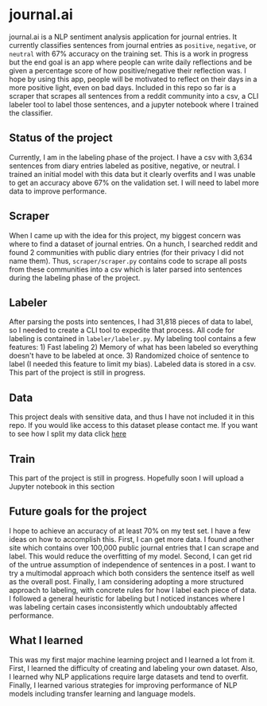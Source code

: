 # journal.ai
journal.ai is a NLP sentiment analysis application for journal entries. It currently classifies sentences from journal entries as `positive`, `negative`, or `neutral` with 67% accuracy on the training set. This is a work in progress but the end goal is an app where people can write daily reflections and be given a percentage score of how positive/negative their reflection was. I hope by using this app, people will be motivated to reflect on their days in a more positive light, even on bad days. Included in this repo so far is a scraper that scrapes all sentences from a reddit community into a csv, a CLI labeler tool to label those sentences, and a jupyter notebook where I trained the classifier.

## Status of the project
Currently, I am in the labeling phase of the project. I have a csv with 3,634 sentences from diary entries labeled as positive, negative, or neutral. I trained an initial model with this data but it clearly overfits and I was unable to get an accuracy above 67% on the validation set. I will need to label more data to improve performance.

## Scraper
When I came up with the idea for this project, my biggest concern was where to find a dataset of journal entries. On a hunch, I searched reddit and found 2 communities with public diary entries (for their privacy I did not name them). Thus, `scraper/scraper.py` contains code to scrape all posts from these communities into a csv which is later parsed into sentences during the labeling phase of the project.

## Labeler
After parsing the posts into sentences, I had 31,818 pieces of data to label, so I needed to create a CLI tool to expedite that process. All code for labeling is contained in `labeler/labeler.py`. My labeling tool contains a few features: 1) Fast labeling 2) Memory of what has been labeled so everything doesn't have to be labeled at once. 3) Randomized choice of sentence to label (I needed this feature to limit my bias). Labeled data is stored in a csv. This part of the project is still in progress.

## Data
This project deals with sensitive data, and thus I have not included it in this repo. If you would like access to this dataset please contact me. If you want to see how I split my data click [here](https://github.com/KyleMoore1/journal.ai/blob/master/data/data-prep.md)

## Train
This part of the project is still in progress. Hopefully soon I will upload a Jupyter notebook in this section

## Future goals for the project
I hope to achieve an accuracy of at least 70% on my test set. I have a few ideas on how to accomplish this. First, I can get more data. I found another site which contains over 100,000 public journal entries that I can scrape and label. This would reduce the overfitting of my model. Second, I can get rid of the untrue assumption of independence of sentences in a post. I want to try a multimodal approach which both considers the sentence itself as well as the overall post. Finally, I am considering adopting a more structured approach to labeling, with concrete rules for how I label each piece of data. I followed a general heuristic for labeling but I noticed instances where I was labeling certain cases inconsistently which undoubtably affected performance.

## What I learned
This was my first major machine learning project and I learned a lot from it. First, I learned the difficulty of creating and labeling your own dataset. Also, I learned why NLP applications require large datasets and tend to overfit. Finally, I learned various strategies for improving performance of NLP models including transfer learning and language models.
